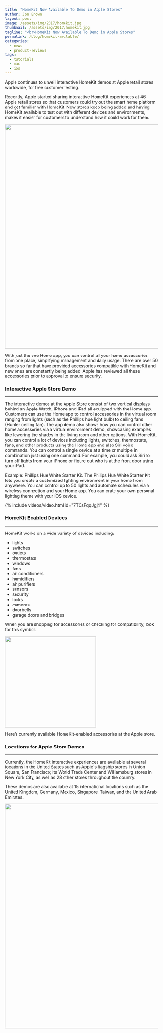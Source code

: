 ```yaml
---
title: "HomeKit Now Available To Demo in Apple Stores"
author: Jon Brown
layout: post
image: /assets/img/2017/homekit.jpg
thumbnail: /assets/img/2017/homekit.jpg
tagline: "<br>HomeKit Now Available To Demo in Apple Stores"
permalink: /blog/homekit-avilable/
categories:
  - news
  - product-reviews
tags:
  - tutorials
  - mac
  - ios
---
```

Apple continues to unveil interactive HomeKit demos at Apple retail stores worldwide, for free customer testing.

Recently, Apple started sharing interactive HomeKit experiences at 46 Apple retail stores so that customers could try out the smart home platform and get familiar with HomeKit. New stores keep being added and having HomeKit available to test out with different devices and environments, makes it easier for customers to understand how it could work for them.

<img src="{{ site.site_cdn }}/assets/img/blog/2017/homekit/HomeKit_1.jpg" class="img-fluid rounded m-2" width="738" />

With just the one Home app, you can control all your home accessories from one place, simplifying management and daily usage. There are over 50 brands so far that have provided accessories compatible with HomeKit and new ones are constantly being added. Apple has reviewed all these accessories prior to approval to ensure security. 
 
### Interactive Apple Store Demo
---
The interactive demos at the Apple Store consist of two vertical displays behind an Apple Watch, iPhone and iPad all equipped with the Home app. Customers can use the Home app to control accessories in the virtual room ranging from lights (such as the Phillips hue light bulb) to ceiling fans (Hunter ceiling fan). The app demo also shows how you can control other home accessories via a virtual environment demo, showcasing examples like lowering the shades in the living room and other options.
With HomeKit, you can control a lot of devices including lights, switches, thermostats, fans, and other products using the Home app and also Siri voice commands. You can control a single device at a time or multiple in combination just using one command.
For example, you could ask Siri to turn off lights from your iPhone or figure out who is at the front door using your iPad.

Example: Phillips Hue White Starter Kit. The Philips Hue White Starter Kit lets you create a customized lighting environment in your home from anywhere. You can control up to 50 lights and automate schedules via a wireless connection and your Home app. You can crate your own personal lighting theme with your iOS device.

{% include videos/video.html id="7TOsFqqJgj4" %}

### HomeKit Enabled Devices
---
HomeKit works on a wide variety of devices including:  
- lights
- switches
- outlets
- thermostats
- windows
- fans
- air conditioners
- humidifiers
- air purifiers
- sensors
- security
- locks
- cameras
- doorbells 
- garage doors and bridges

When you are shopping for accessories or checking for compatibility, look for this symbol. 

<img src="{{ site.site_cdn }}/assets/img/blog/2017/homekit/HomeKit_2.png" class="img-fluid rounded m-2" width="299" />
 
Here’s currently available HomeKit-enabled accessories at the Apple store.

### Locations for Apple Store Demos
---
Currently, the HomeKit interactive experiences are available at several locations in the United States such as Apple's flagship stores in Union Square, San Francisco; its World Trade Center and Williamsburg stores in New York City, as well as 28 other stores throughout the country.

These demos are also available at 15 international locations such as the United Kingdom, Germany, Mexico, Singapore, Taiwan, and the United Arab Emirates.

<img src="{{ site.site_cdn }}/assets/img/blog/2017/homekit/HomeKit_3.png" class="img-fluid rounded m-2" width="738" />
